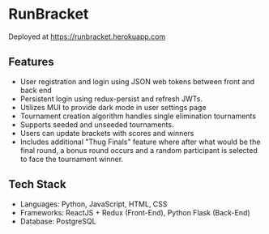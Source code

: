 # RunBracket
Deployed at https://runbracket.herokuapp.com


## Features
- User registration and login using JSON web tokens between front and back end
- Persistent login using redux-persist and refresh JWTs.
- Utilizes MUI to provide dark mode in user settings page
- Tournament creation algorithm handles single elimination tournaments
- Supports seeded and unseeded tournaments.
- Users can update brackets with scores and winners
- Includes additional "Thug Finals" feature where after what would be the final round, a bonus round occurs and a random participant is selected to face the tournament winner.

## Tech Stack
- Languages: Python, JavaScript, HTML, CSS
- Frameworks: ReactJS + Redux (Front-End), Python Flask (Back-End)
- Database: PostgreSQL
